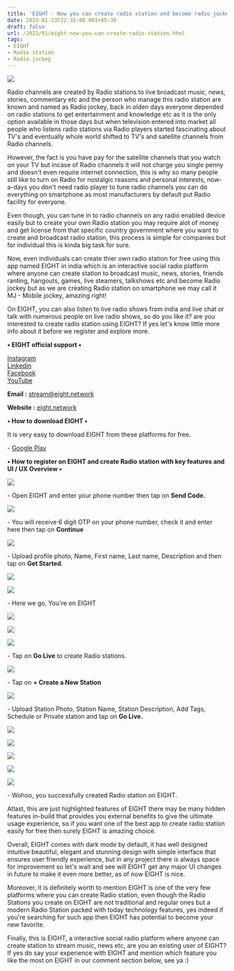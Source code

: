 ```yaml
---
title: 'EIGHT - Now you can create radio station and become radio jockey.'
date: 2022-01-23T22:35:00.001+05:30
draft: false
url: /2022/01/eight-now-you-can-create-radio-station.html
tags: 
- EIGHT
- Radio station
- Radio jockey
---
```


 [![](https://lh3.googleusercontent.com/-jTW31fCGJnQ/Ye2K5sT8ieI/AAAAAAAAIvY/B0cIsGBptIAOXYW6S5m1EofzepDfQ_qfQCNcBGAsYHQ/s1600/1642957538727498-0.png)](https://lh3.googleusercontent.com/-jTW31fCGJnQ/Ye2K5sT8ieI/AAAAAAAAIvY/B0cIsGBptIAOXYW6S5m1EofzepDfQ_qfQCNcBGAsYHQ/s1600/1642957538727498-0.png) 

  

Radio channels are created by Radio stations to live broadcast music, news, stories, commentary etc and the person who manage this radio station are known and named as Radio jockey, back in olden days everyone depended on radio stations to get entertainment and knowledge etc as it is the only option available in those days but when television entered into market all people who listens radio stations via Radio players started fascinating about TV's and eventually whole world shifted to TV's and satellite channels from Radio channels.

  

However, the fact is you have pay for the satellite channels that you watch on your TV but incase of Radio channels it will not charge you single penny and doesn't even require internet connection, this is why so many people still like to turn on Radio for nostalgic reasons and personal interests, now-a-days you don't need radio player to tune radio channels you can do everything on smartphone as most manufacturers by default put Radio facility for everyone.

  

Even though, you can tune in to radio channels on any radio enabled device easily but to create your own Radio station you may require alot of money and get license from that specific country government where you want to create and broadcast radio station, this process is simple for companies but for individual this is kinda big task for sure.

  

Now, even individuals can create thier own radio station for free using this app named EIGHT in india which is an interactive social radio platform where anyone can create station to broadcast music, news, stories, friends ranting, hangouts, games, live steamers, talkshows etc and become Radio jockey but as we are creating Radio station on smartphone we may call it MJ - Mobile jockey, amazing right!

  

On EIGHT, you can also listen to live radio shows from india and live chat or talk with numerous people on live radio shows, so do you like it? are you interested to create radio station using EIGHT? If yes let's know little more info about it before we register and explore more.

  

**• EIGHT official support •**

[Instagram](https://www.instagram.com/eight_network)   
[Linkedin](https://www.linkedin.com/company/eightnetwork)   
[Facebook](https://www.facebook.com/eightnetwork)  
[YouTube](https://www.youtube.com/channel/UCubyAGrxFS5Us_6xCM73FyA)

**Email :** [stream@eight.network](mailto:stream@eight.network)

**Website :** [eight.network](http://eight.network)

**• How to download EIGHT •**

It is very easy to download EIGHT from these platforms for free.

  

\- [Google Play](https://play.google.com/store/apps/details?id=com.network.eight.android)

**• How to register on EIGHT and create Radio station with key features and UI / UX Overview •**

 **[![](https://lh3.googleusercontent.com/-bv1op0gw2jA/Ye2K4sL6BhI/AAAAAAAAIvU/FQdvDj-SX6MzAdSgt5P1Ct0-Mkn54BYFgCNcBGAsYHQ/s1600/1642957534871848-1.png)](https://lh3.googleusercontent.com/-bv1op0gw2jA/Ye2K4sL6BhI/AAAAAAAAIvU/FQdvDj-SX6MzAdSgt5P1Ct0-Mkn54BYFgCNcBGAsYHQ/s1600/1642957534871848-1.png)** 

\- Open EIGHT and enter your phone number then tap on **Send Code.**

 **[![](https://lh3.googleusercontent.com/-HzPP1mqXlM0/Ye2K30U-x2I/AAAAAAAAIvQ/0TmwCNTMvXwMG8rVHWHjdX74-brxJLTpQCNcBGAsYHQ/s1600/1642957531031955-2.png)](https://lh3.googleusercontent.com/-HzPP1mqXlM0/Ye2K30U-x2I/AAAAAAAAIvQ/0TmwCNTMvXwMG8rVHWHjdX74-brxJLTpQCNcBGAsYHQ/s1600/1642957531031955-2.png)** 

\- You will receive 6 digit OTP on your phone number, check it and enter here then tap on **Continue**

 **[![](https://lh3.googleusercontent.com/-OBq6V-p-7Ns/Ye2K28Ybp0I/AAAAAAAAIvM/K7sTyx4SIpE_bZRY20rEJ0LU8kGZVQosQCNcBGAsYHQ/s1600/1642957527215110-3.png)](https://lh3.googleusercontent.com/-OBq6V-p-7Ns/Ye2K28Ybp0I/AAAAAAAAIvM/K7sTyx4SIpE_bZRY20rEJ0LU8kGZVQosQCNcBGAsYHQ/s1600/1642957527215110-3.png)** 

\- Upload profile photo, Name, First name, Last name, Description and then tap on **Get Started**.

  

 [![](https://lh3.googleusercontent.com/-FSXSeVVjufs/Ye2K11nfUWI/AAAAAAAAIvI/P6KG-ShmnYkmetNfTAz7bz6vSPMqriCuACNcBGAsYHQ/s1600/1642957522504458-4.png)](https://lh3.googleusercontent.com/-FSXSeVVjufs/Ye2K11nfUWI/AAAAAAAAIvI/P6KG-ShmnYkmetNfTAz7bz6vSPMqriCuACNcBGAsYHQ/s1600/1642957522504458-4.png) 

  

 [![](https://lh3.googleusercontent.com/-zbhuDlBzRCk/Ye2K0ku1q_I/AAAAAAAAIvE/AyuGmtBC6VgSjWWEUfA09HDa7AVsQXr8ACNcBGAsYHQ/s1600/1642957518045147-5.png)](https://lh3.googleusercontent.com/-zbhuDlBzRCk/Ye2K0ku1q_I/AAAAAAAAIvE/AyuGmtBC6VgSjWWEUfA09HDa7AVsQXr8ACNcBGAsYHQ/s1600/1642957518045147-5.png) 

  

\- Here we go, You're on EIGHT

  

 [![](https://lh3.googleusercontent.com/-UqK2gogAhFM/Ye2KzpfVvVI/AAAAAAAAIvA/mqPoXGKYIvY9XzwVVdnv5mpQimcKBj2qQCNcBGAsYHQ/s1600/1642957514203956-6.png)](https://lh3.googleusercontent.com/-UqK2gogAhFM/Ye2KzpfVvVI/AAAAAAAAIvA/mqPoXGKYIvY9XzwVVdnv5mpQimcKBj2qQCNcBGAsYHQ/s1600/1642957514203956-6.png) 

  

 [![](https://lh3.googleusercontent.com/-WOgmPGPMt3I/Ye2KyjVVZYI/AAAAAAAAIu8/OmzihQUguP8_ZvK2r6WCQsUhyQNhZXGCQCNcBGAsYHQ/s1600/1642957510059592-7.png)](https://lh3.googleusercontent.com/-WOgmPGPMt3I/Ye2KyjVVZYI/AAAAAAAAIu8/OmzihQUguP8_ZvK2r6WCQsUhyQNhZXGCQCNcBGAsYHQ/s1600/1642957510059592-7.png) 

  

 [![](https://lh3.googleusercontent.com/-gA5NIxyyXFM/Ye2KxorGbBI/AAAAAAAAIu4/Wh9RIMtfD5IL0t-xoBR99_T2pTlT_Og3QCNcBGAsYHQ/s1600/1642957505874604-8.png)](https://lh3.googleusercontent.com/-gA5NIxyyXFM/Ye2KxorGbBI/AAAAAAAAIu4/Wh9RIMtfD5IL0t-xoBR99_T2pTlT_Og3QCNcBGAsYHQ/s1600/1642957505874604-8.png) 

  

\- Tap on **Go Live** to create Radio stations.

  

 [![](https://lh3.googleusercontent.com/-k73Ohn1GFXg/Ye2KwaMIM0I/AAAAAAAAIu0/TDb3YpPhySQC6LD-Oq-LIAiB5zYYfZ7HwCNcBGAsYHQ/s1600/1642957501901585-9.png)](https://lh3.googleusercontent.com/-k73Ohn1GFXg/Ye2KwaMIM0I/AAAAAAAAIu0/TDb3YpPhySQC6LD-Oq-LIAiB5zYYfZ7HwCNcBGAsYHQ/s1600/1642957501901585-9.png) 

  

\- Tap on **+ Create a New Station**

 **[![](https://lh3.googleusercontent.com/-tszBnDrJEw0/Ye2KvjLGvbI/AAAAAAAAIuw/-LW0_N4IHFcp8kUOmBvXWFr9oQgTcFrxACNcBGAsYHQ/s1600/1642957498216479-10.png)](https://lh3.googleusercontent.com/-tszBnDrJEw0/Ye2KvjLGvbI/AAAAAAAAIuw/-LW0_N4IHFcp8kUOmBvXWFr9oQgTcFrxACNcBGAsYHQ/s1600/1642957498216479-10.png)** 

\- Upload Station Photo, Station Name, Station Description, Add Tags, Schedule or Private station and tap on **Go Live.**

 **[![](https://lh3.googleusercontent.com/-vDzbVpULViI/Ye2KulUjXrI/AAAAAAAAIus/XKfz_JDmzR84PTh2E0XQPiXLLzZfTGuQACNcBGAsYHQ/s1600/1642957493875742-11.png)](https://lh3.googleusercontent.com/-vDzbVpULViI/Ye2KulUjXrI/AAAAAAAAIus/XKfz_JDmzR84PTh2E0XQPiXLLzZfTGuQACNcBGAsYHQ/s1600/1642957493875742-11.png)** 

 [![](https://lh3.googleusercontent.com/-AQxUXEOanTE/Ye2KtvGf5ZI/AAAAAAAAIuo/1H2kxexXCFII6ZdtQ8sLaP0XUyeWS8ZAgCNcBGAsYHQ/s1600/1642957489932941-12.png)](https://lh3.googleusercontent.com/-AQxUXEOanTE/Ye2KtvGf5ZI/AAAAAAAAIuo/1H2kxexXCFII6ZdtQ8sLaP0XUyeWS8ZAgCNcBGAsYHQ/s1600/1642957489932941-12.png) 

  

 [![](https://lh3.googleusercontent.com/-chZ4_YsdgN4/Ye2KsgvbmJI/AAAAAAAAIuk/9jkuNfnvdOkFiaHY_NFwft82j50eVAD6gCNcBGAsYHQ/s1600/1642957485724483-13.png)](https://lh3.googleusercontent.com/-chZ4_YsdgN4/Ye2KsgvbmJI/AAAAAAAAIuk/9jkuNfnvdOkFiaHY_NFwft82j50eVAD6gCNcBGAsYHQ/s1600/1642957485724483-13.png) 

  

 [![](https://lh3.googleusercontent.com/-BEqumiCvVAY/Ye2KrXR5cYI/AAAAAAAAIug/0Zl45zi32nkfHEX70yQfQ-xdVyoo4ybEQCNcBGAsYHQ/s1600/1642957481503446-14.png)](https://lh3.googleusercontent.com/-BEqumiCvVAY/Ye2KrXR5cYI/AAAAAAAAIug/0Zl45zi32nkfHEX70yQfQ-xdVyoo4ybEQCNcBGAsYHQ/s1600/1642957481503446-14.png) 

  

 [![](https://lh3.googleusercontent.com/-xIixRBFPcgk/Ye2KqQDlfJI/AAAAAAAAIuc/DnJF6GqOMHMIYZD0ZsLav0x_j-ivgvwngCNcBGAsYHQ/s1600/1642957476244032-15.png)](https://lh3.googleusercontent.com/-xIixRBFPcgk/Ye2KqQDlfJI/AAAAAAAAIuc/DnJF6GqOMHMIYZD0ZsLav0x_j-ivgvwngCNcBGAsYHQ/s1600/1642957476244032-15.png) 

  

\- Wohoo, you successfully created Radio station on EIGHT.

  

Atlast, this are just highlighted features of EIGHT there may be many hidden features in-build that provides you external benefits to give the ultimate usage experience, so if you want one of the best app to create radio station easily for free then surely EIGHT is amazing choice.

  

Overall, EIGHT comes with dark mode by default, it has well designed intuitive beautiful, elegant and stunning design with simple interface that ensures user friendly experience, but in any project there is always space for improvement so let's wait and see will EIGHT get any major UI changes in future to make it even more better, as of now EIGHT is nice.

  

Moreover, it is definitely worth to mention EIGHT is one of the very few platforms where you can create Radio station, even though the Radio Stations you create on EIGHT are not traditional and regular ones but a modern Radio Station packed with today technology features, yes indeed if you're searching for such app then EIGHT has potential to become your new favorite.

  

Finally, this is EIGHT, a interactive social radio platform where anyone can create station to stream music, news etc, are you an existing user of EIGHT? If yes do say your experience with EIGHT and mention which feature you like the most on EIGHT in our comment section below, see ya :)